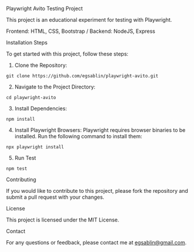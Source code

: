 Playwright Avito Testing Project

This project is an educational experiment for testing with Playwright.

Frontend: HTML, CSS, Bootstrap / Backend: NodeJS, Express

Installation Steps

To get started with this project, follow these steps:

  1. Clone the Repository:

    git clone https://github.com/egsablin/playwright-avito.git

  2.	Navigate to the Project Directory:

    cd playwright-avito

  3. Install Dependencies:

    npm install

  4. Install Playwright Browsers:
     Playwright requires browser binaries to be installed. Run the following command to install them:

    npx playwright install
  
  5. Run Test

    npm test

Contributing

If you would like to contribute to this project, please fork the repository and submit a pull request with your changes.

License

This project is licensed under the MIT License.

Contact

For any questions or feedback, please contact me at egsablin@gmail.com.
